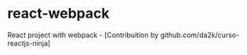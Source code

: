 # react-webpack
React project with webpack - [Contribuition by github.com/da2k/curso-reactjs-ninja]
